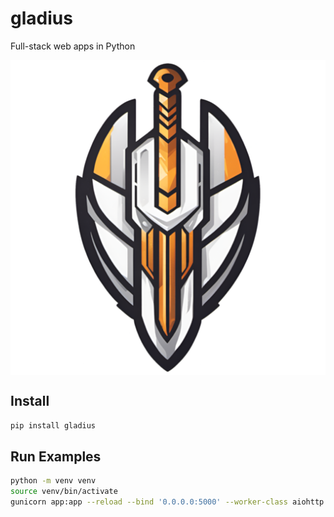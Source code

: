 # gladius
Full-stack web apps in Python

<img src="misc/logo-1.png" alt="WizardLM" style="display: block; margin: auto;" />

## Install
```bash
pip install gladius
```

## Run Examples
```bash
python -m venv venv
source venv/bin/activate
gunicorn app:app --reload --bind '0.0.0.0:5000' --worker-class aiohttp.GunicornWebWorker
```
